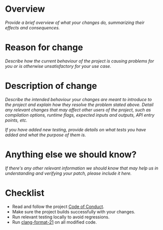 # Overview

*Provide a brief overview of what your changes do, summarizing their effects
and consequences.*

# Reason for change

*Describe how the current behaviour of the project is causing problems for you
or is otherwise unsatisfactory for your use case.*

# Description of change

*Describe the intended behaviour your changes are meant to introduce to the
project and explain how they resolve the problem stated above. Detail any
relevant changes that may affect other users of the project, such as
compilation options, runtime flags, expected inputs and outputs, API entry
points, etc.*

*If you have added new testing, provide details on what tests you have added
and what the purpose of them is.*

# Anything else we should know?

*If there's any other relevant information we should know that may help us in
understanding and verifying your patch, please include it here.*

# Checklist

* Read and follow the project [Code of Conduct](https://github.com/uxlfoundation/oneapi-construction-kit/blob/main/CODE_OF_CONDUCT.md).
* Make sure the project builds successfully with your changes.
* Run relevant testing locally to avoid regressions.
* Run [clang-format-21](https://clang.llvm.org/docs/ClangFormat.html) on all modified code.
